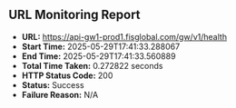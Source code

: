 ## URL Monitoring Report

- **URL:** https://api-gw1-prod1.fisglobal.com/gw/v1/health
- **Start Time:** 2025-05-29T17:41:33.288067
- **End Time:** 2025-05-29T17:41:33.560889
- **Total Time Taken:** 0.272822 seconds
- **HTTP Status Code:** 200
- **Status:** Success
- **Failure Reason:** N/A
